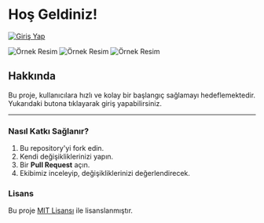 # **Hoş Geldiniz!**

[![Giriş Yap](https://img.shields.io/badge/Giriş%20Yap-%230077B5?style=for-the-badge)](#)

![Örnek Resim](https://trainingblog.xyz/details/imgnewpage/1.jpg)
![Örnek Resim](https://trainingblog.xyz/details/imgnewpage/2.jpg)
![Örnek Resim](https://trainingblog.xyz/details/imgnewpage/3.jpg)

## Hakkında
Bu proje, kullanıcılara hızlı ve kolay bir başlangıç sağlamayı hedeflemektedir. Yukarıdaki butona tıklayarak giriş yapabilirsiniz.

---

### Nasıl Katkı Sağlanır?

1. Bu repository'yi fork edin.
2. Kendi değişikliklerinizi yapın.
3. Bir **Pull Request** açın.
4. Ekibimiz inceleyip, değişikliklerinizi değerlendirecek.

### Lisans
Bu proje [MIT Lisansı](LICENSE) ile lisanslanmıştır.
